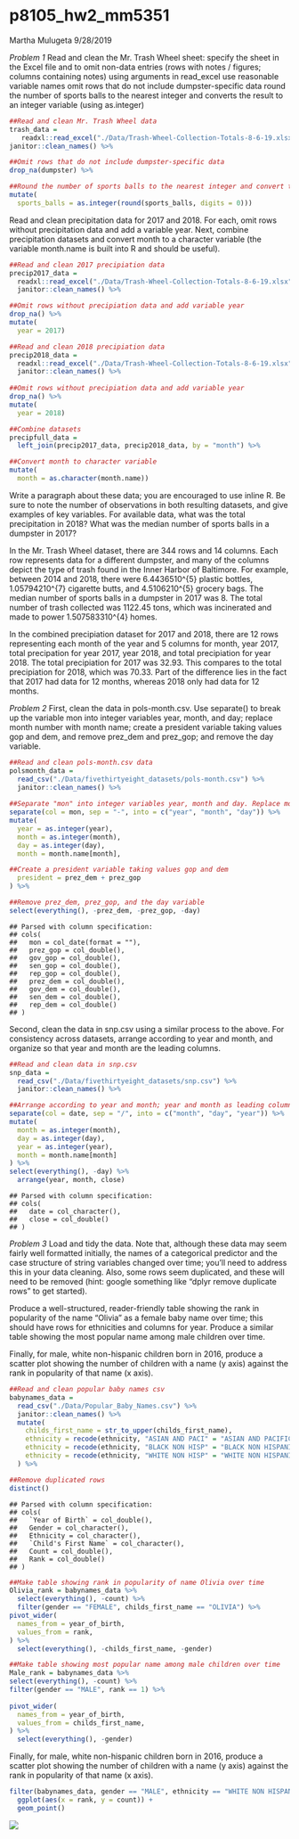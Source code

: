 p8105\_hw2\_mm5351
================
Martha Mulugeta
9/28/2019

*Problem 1* Read and clean the Mr. Trash Wheel sheet: specify the sheet
in the Excel file and to omit non-data entries (rows with notes /
figures; columns containing notes) using arguments in read\_excel use
reasonable variable names omit rows that do not include
dumpster-specific data round the number of sports balls to the nearest
integer and converts the result to an integer variable (using
as.integer)

``` r
##Read and clean Mr. Trash Wheel data
trash_data =
   readxl::read_excel("./Data/Trash-Wheel-Collection-Totals-8-6-19.xlsx", sheet = "Mr. Trash Wheel", range = "A2:N408") %>%    
janitor::clean_names() %>%    

##Omit rows that do not include dumpster-specific data
drop_na(dumpster) %>% 

##Round the number of sports balls to the nearest integer and convert to integer variable
mutate( 
  sports_balls = as.integer(round(sports_balls, digits = 0))) 
```

Read and clean precipitation data for 2017 and 2018. For each, omit rows
without precipitation data and add a variable year. Next, combine
precipitation datasets and convert month to a character variable (the
variable month.name is built into R and should be useful).

``` r
##Read and clean 2017 precipiation data
precip2017_data = 
  readxl::read_excel("./Data/Trash-Wheel-Collection-Totals-8-6-19.xlsx", sheet = "2017 Precipitation", range = "A2:B14") %>% 
  janitor::clean_names() %>% 

##Omit rows without precipiation data and add variable year
drop_na() %>% 
mutate(
  year = 2017)  

##Read and clean 2018 precipiation data
precip2018_data =
  readxl::read_excel("./Data/Trash-Wheel-Collection-Totals-8-6-19.xlsx", sheet = "2018 Precipitation", range = "A2:B14") %>% 
  janitor::clean_names() %>% 
  
##Omit rows without precipiation data and add variable year
drop_na() %>% 
mutate(
  year = 2018)  

##Combine datasets
precipfull_data = 
  left_join(precip2017_data, precip2018_data, by = "month") %>% 

##Convert month to character variable
mutate(
  month = as.character(month.name))
```

Write a paragraph about these data; you are encouraged to use inline R.
Be sure to note the number of observations in both resulting datasets,
and give examples of key variables. For available data, what was the
total precipitation in 2018? What was the median number of sports balls
in a dumpster in 2017?

In the Mr. Trash Wheel dataset, there are 344 rows and 14 columns. Each
row represents data for a different dumpster, and many of the columns
depict the type of trash found in the Inner Harbor of Baltimore. For
example, between 2014 and 2018, there were 6.4436510^{5} plastic
bottles, 1.05794210^{7} cigarette butts, and 4.5106210^{5} grocery bags.
The median number of sports balls in a dumpster in 2017 was 8. The total
number of trash collected was 1122.45 tons, which was incinerated and
made to power 1.507583310^{4} homes.

In the combined precipiation dataset for 2017 and 2018, there are 12
rows representing each month of the year and 5 columns for month, year
2017, total precipation for year 2017, year 2018, and total precipiation
for year 2018. The total precipiation for 2017 was 32.93. This compares
to the total precipiation for 2018, which was 70.33. Part of the
difference lies in the fact that 2017 had data for 12 months, whereas
2018 only had data for 12 months.

*Problem 2* First, clean the data in pols-month.csv. Use separate() to
break up the variable mon into integer variables year, month, and day;
replace month number with month name; create a president variable taking
values gop and dem, and remove prez\_dem and prez\_gop; and remove the
day variable.

``` r
##Read and clean pols-month.csv data
polsmonth_data = 
  read_csv("./Data/fivethirtyeight_datasets/pols-month.csv") %>% 
  janitor::clean_names() %>% 
  
##Separate "mon" into integer variables year, month and day. Replace month number with month name
separate(col = mon, sep = "-", into = c("year", "month", "day")) %>%  
mutate(
  year = as.integer(year),
  month = as.integer(month),
  day = as.integer(day),
  month = month.name[month],

##Create a president variable taking values gop and dem
  president = prez_dem + prez_gop
) %>% 

##Remove prez_dem, prez_gop, and the day variable
select(everything(), -prez_dem, -prez_gop, -day)
```

    ## Parsed with column specification:
    ## cols(
    ##   mon = col_date(format = ""),
    ##   prez_gop = col_double(),
    ##   gov_gop = col_double(),
    ##   sen_gop = col_double(),
    ##   rep_gop = col_double(),
    ##   prez_dem = col_double(),
    ##   gov_dem = col_double(),
    ##   sen_dem = col_double(),
    ##   rep_dem = col_double()
    ## )

Second, clean the data in snp.csv using a similar process to the above.
For consistency across datasets, arrange according to year and month,
and organize so that year and month are the leading columns.

``` r
##Read and clean data in snp.csv
snp_data = 
  read_csv("./Data/fivethirtyeight_datasets/snp.csv") %>% 
  janitor::clean_names() %>% 

##Arrange according to year and month; year and month as leading columns
separate(col = date, sep = "/", into = c("month", "day", "year")) %>% 
mutate(
  month = as.integer(month),
  day = as.integer(day),
  year = as.integer(year),
  month = month.name[month]
) %>% 
select(everything(), -day) %>% 
  arrange(year, month, close)
```

    ## Parsed with column specification:
    ## cols(
    ##   date = col_character(),
    ##   close = col_double()
    ## )

*Problem 3* Load and tidy the data. Note that, although these data may
seem fairly well formatted initially, the names of a categorical
predictor and the case structure of string variables changed over time;
you’ll need to address this in your data cleaning. Also, some rows seem
duplicated, and these will need to be removed (hint: google something
like “dplyr remove duplicate rows” to get started).

Produce a well-structured, reader-friendly table showing the rank in
popularity of the name “Olivia” as a female baby name over time; this
should have rows for ethnicities and columns for year. Produce a similar
table showing the most popular name among male children over time.

Finally, for male, white non-hispanic children born in 2016, produce a
scatter plot showing the number of children with a name (y axis) against
the rank in popularity of that name (x axis).

``` r
##Read and clean popular baby names csv
babynames_data = 
  read_csv("./Data/Popular_Baby_Names.csv") %>% 
  janitor::clean_names() %>%
  mutate(
    childs_first_name = str_to_upper(childs_first_name),
    ethnicity = recode(ethnicity, "ASIAN AND PACI" = "ASIAN AND PACIFIC ISLANDER"),
    ethnicity = recode(ethnicity, "BLACK NON HISP" = "BLACK NON HISPANIC"),
    ethnicity = recode(ethnicity, "WHITE NON HISP" = "WHITE NON HISPANIC")
  ) %>% 

##Remove duplicated rows
distinct()  
```

    ## Parsed with column specification:
    ## cols(
    ##   `Year of Birth` = col_double(),
    ##   Gender = col_character(),
    ##   Ethnicity = col_character(),
    ##   `Child's First Name` = col_character(),
    ##   Count = col_double(),
    ##   Rank = col_double()
    ## )

``` r
##Make table showing rank in popularity of name Olivia over time
Olivia_rank = babynames_data %>% 
  select(everything(), -count) %>% 
  filter(gender == "FEMALE", childs_first_name == "OLIVIA") %>%  
pivot_wider(
  names_from = year_of_birth,
  values_from = rank,
) %>% 
  select(everything(), -childs_first_name, -gender)
```

``` r
##Make table showing most popular name among male children over time
Male_rank = babynames_data %>% 
select(everything(), -count) %>% 
filter(gender == "MALE", rank == 1) %>% 
  
pivot_wider(
  names_from = year_of_birth,
  values_from = childs_first_name,
) %>% 
  select(everything(), -gender)
```

Finally, for male, white non-hispanic children born in 2016, produce a
scatter plot showing the number of children with a name (y axis) against
the rank in popularity of that name (x
axis).

``` r
filter(babynames_data, gender == "MALE", ethnicity == "WHITE NON HISPANIC", year_of_birth == "2016") %>% 
  ggplot(aes(x = rank, y = count)) +
  geom_point()
```

![](p8105_hw2_mm5351_files/figure-gfm/unnamed-chunk-8-1.png)<!-- -->
